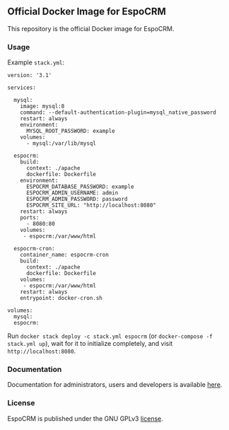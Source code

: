 ## Official Docker Image for EspoCRM

This repository is the official Docker image for EspoCRM.

### Usage

Example `stack.yml`:

```
version: '3.1'

services:

  mysql:
    image: mysql:8
    command: --default-authentication-plugin=mysql_native_password
    restart: always
    environment:
      MYSQL_ROOT_PASSWORD: example
    volumes:
      - mysql:/var/lib/mysql

  espocrm:
    build:
      context: ./apache
      dockerfile: Dockerfile
    environment:
      ESPOCRM_DATABASE_PASSWORD: example
      ESPOCRM_ADMIN_USERNAME: admin
      ESPOCRM_ADMIN_PASSWORD: password
      ESPOCRM_SITE_URL: "http://localhost:8080"
    restart: always
    ports:
      - 8080:80
    volumes:
     - espocrm:/var/www/html

  espocrm-cron:
    container_name: espocrm-cron
    build:
      context: ./apache
      dockerfile: Dockerfile
    volumes:
     - espocrm:/var/www/html
    restart: always
    entrypoint: docker-cron.sh

volumes:
  mysql:
  espocrm:
```

Run `docker stack deploy -c stack.yml espocrm` (or `docker-compose -f stack.yml up`), wait for it to initialize completely, and visit `http://localhost:8080`.

### Documentation

Documentation for administrators, users and developers is available [here](https://docs.espocrm.com).

### License

EspoCRM is published under the GNU GPLv3 [license](https://raw.githubusercontent.com/espocrm/docker/master/LICENSE).
